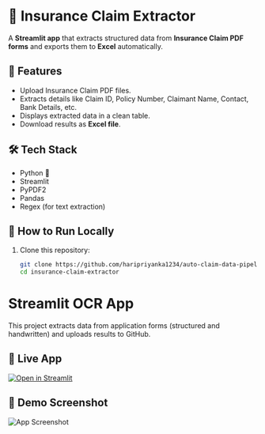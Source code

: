 # 📑 Insurance Claim Extractor

A **Streamlit app** that extracts structured data from **Insurance Claim PDF forms** and exports them to **Excel** automatically.

## 🚀 Features
- Upload Insurance Claim PDF files.
- Extracts details like Claim ID, Policy Number, Claimant Name, Contact, Bank Details, etc.
- Displays extracted data in a clean table.
- Download results as **Excel file**.

## 🛠️ Tech Stack
- Python 🐍
- Streamlit
- PyPDF2
- Pandas
- Regex (for text extraction)

## 📂 How to Run Locally
1. Clone this repository:
   ```bash
   git clone https://github.com/haripriyanka1234/auto-claim-data-pipeline.git
   cd insurance-claim-extractor

# Streamlit OCR App  

This project extracts data from application forms (structured and handwritten) and uploads results to GitHub.  

## 🚀 Live App  
[![Open in Streamlit](https://static.streamlit.io/badges/streamlit_badge_black_white.svg)](https://haripriyanka1234-auto-claim-data-pipeline-apph-a42tnv.streamlit.app/)

## 📸 Demo Screenshot  
![App Screenshot](screenshot.png)

